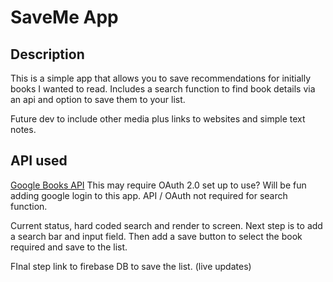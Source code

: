 # SaveMe App

## Description

This is a simple app that allows you to save recommendations for initially books I wanted to read. Includes a search function to find book details via an api and option to save them to your list.

Future dev to include other media plus links to websites and simple text notes.

## API used

[Google Books API](https://developers.google.com/books/docs/v1/using)
This may require OAuth 2.0 set up to use? Will be fun adding google login to this app.
API / OAuth not required for search function.

Current status, hard coded search and render to screen. Next step is to add a search bar and input field.
Then add a save button to select the book required and save to the list.

FInal step link to firebase DB to save the list. (live updates)
